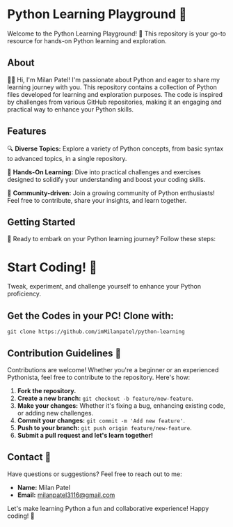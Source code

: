 # Python Learning Playground 🐍

Welcome to the Python Learning Playground! 🚀 This repository is your go-to resource for hands-on Python learning and exploration.

## About

👨‍💻 Hi, I'm Milan Patel! I'm passionate about Python and eager to share my learning journey with you. This repository contains a collection of Python files developed for learning and exploration purposes. The code is inspired by challenges from various GitHub repositories, making it an engaging and practical way to enhance your Python skills.

## Features

🔍 **Diverse Topics:** Explore a variety of Python concepts, from basic syntax to advanced topics, in a single repository.

🚀 **Hands-On Learning:** Dive into practical challenges and exercises designed to solidify your understanding and boost your coding skills.

🤝 **Community-driven:** Join a growing community of Python enthusiasts! Feel free to contribute, share your insights, and learn together.

## Getting Started

🔧 Ready to embark on your Python learning journey? Follow these steps:

# Start Coding! 🚀

Tweak, experiment, and challenge yourself to enhance your Python proficiency.

## Get the Codes in your PC! Clone with:

`git clone https://github.com/imMilanpatel/python-learning`

## Contribution Guidelines 🤝 

Contributions are welcome! 
Whether you're a beginner or an experienced Pythonista, feel free to contribute to the repository. Here's how:

1. **Fork the repository.**
2. **Create a new branch:** `git checkout -b feature/new-feature`.
3. **Make your changes:** Whether it's fixing a bug, enhancing existing code, or adding new challenges.
4. **Commit your changes:** `git commit -m 'Add new feature'`.
5. **Push to your branch:** `git push origin feature/new-feature`.
6. **Submit a pull request and let's learn together!**

## Contact 📧 

Have questions or suggestions? Feel free to reach out to me:

- **Name:** Milan Patel 
- **Email:** milanpatel3116@gmail.com

Let's make learning Python a fun and collaborative experience! Happy coding! 🚀
